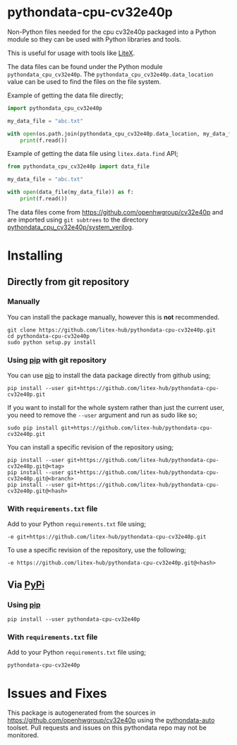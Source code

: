 # pythondata-cpu-cv32e40p

Non-Python  files needed for the cpu cv32e40p packaged
into a Python module so they can be used with Python libraries and tools.

This is useful for usage with tools like
[LiteX](https://github.com/enjoy-digital/litex.git).

The data files can be found under the Python module `pythondata_cpu_cv32e40p`. The
`pythondata_cpu_cv32e40p.data_location` value can be used to find the files on the file
system.

Example of getting the data file directly;
```python
import pythondata_cpu_cv32e40p

my_data_file = "abc.txt"

with open(os.path.join(pythondata_cpu_cv32e40p.data_location, my_data_file)) as f:
    print(f.read())
```

Example of getting the data file using `litex.data.find` API;
```python
from pythondata_cpu_cv32e40p import data_file

my_data_file = "abc.txt"

with open(data_file(my_data_file)) as f:
    print(f.read())
```


The data files come from https://github.com/openhwgroup/cv32e40p
and are imported using `git subtrees` to the directory
[pythondata_cpu_cv32e40p/system_verilog](pythondata_cpu_cv32e40p/system_verilog).



# Installing

## Directly from git repository

### Manually

You can install the package manually, however this is **not** recommended.

```
git clone https://github.com/litex-hub/pythondata-cpu-cv32e40p.git
cd pythondata-cpu-cv32e40p
sudo python setup.py install
```

### Using [pip](https://pip.pypa.io/) with git repository

You can use [pip](https://pip.pypa.io/) to install the data package directly
from github using;

```
pip install --user git+https://github.com/litex-hub/pythondata-cpu-cv32e40p.git
```

If you want to install for the whole system rather than just the current user,
you need to remove the `--user` argument and run as sudo like so;

```
sudo pip install git+https://github.com/litex-hub/pythondata-cpu-cv32e40p.git
```

You can install a specific revision of the repository using;
```
pip install --user git+https://github.com/litex-hub/pythondata-cpu-cv32e40p.git@<tag>
pip install --user git+https://github.com/litex-hub/pythondata-cpu-cv32e40p.git@<branch>
pip install --user git+https://github.com/litex-hub/pythondata-cpu-cv32e40p.git@<hash>
```

### With `requirements.txt` file

Add to your Python `requirements.txt` file using;
```
-e git+https://github.com/litex-hub/pythondata-cpu-cv32e40p.git
```

To use a specific revision of the repository, use the following;
```
-e https://github.com/litex-hub/pythondata-cpu-cv32e40p.git@<hash>
```

## Via [PyPi](https://pypi.org/project/pythondata-cpu-cv32e40p/)

### Using [pip](https://pip.pypa.io/)

```
pip install --user pythondata-cpu-cv32e40p
```

### With `requirements.txt` file

Add to your Python `requirements.txt` file using;
```
pythondata-cpu-cv32e40p
```

# Issues and Fixes

This package is autogenerated from the sources in
<https://github.com/openhwgroup/cv32e40p>
using the [pythondata-auto](https://github.com/litex-hub/pythondata-auto)
toolset. Pull requests and issues on this pythondata repo may not be monitored.
